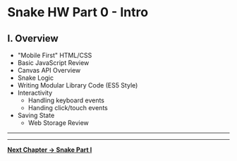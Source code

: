 # Snake HW Part 0 - Intro

## I. Overview

- "Mobile First" HTML/CSS
- Basic JavaScript Review
- Canvas API Overview
- Snake Logic
- Writing Modular Library Code (ES5 Style)
- Interactivity
  - Handling keyboard events
  - Handing click/touch events
- Saving State
  - Web Storage Review

<hr><hr>

**[Next Chapter -> Snake Part I](HW-snake-0.md)**
